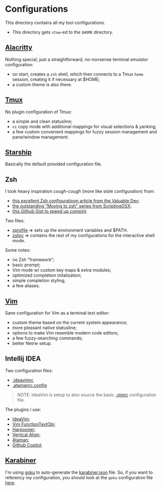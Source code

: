 # Configurations

This directory contains all my tool configurations.

- This directory gets `stow`-ed to the `$HOME` directory.

## [Alacritty](./.config/alacritty/)

Nothing special; just a straightforward, no-nonsense terminal emulator
configuration:

- on start, creates a `zsh` shell, which then connects to a Tmux `home` session,
  creating it if necessary at $HOME;
- a custom theme is also there.

## [Tmux](./.tmux.conf)

No plugin configuration of Tmux:

- a simple and clean statusline;
- `vi` copy mode with additional mappings for visual selections & yanking;
- a few custom convenient mappings for fuzzy session management and pane/window
  management.

## [Starship](./.config/starship.toml)

Basically the default provided configuration file.

## Zsh

I took heavy inspiration *cough-cough* (more like stole configuration) from:

- [this excellent Zsh configuratioon article from the Valuable Dev](https://thevaluable.dev/zsh-install-configure-mouseless/);
- [the outstanding "Moving to zsh" series from ScriptingOSX](https://scriptingosx.com/2019/06/moving-to-zsh/);
- [this Github Gist to speed up compint](https://gist.github.com/ctechols/ca1035271ad134841284).

Two files:

- [zprofile](./.zprofile) => sets up the environment variables and $PATH.
- [zshrc](./.zshrc) => contains the rest of my configurations for the
interactive shell mode.

Some notes:

- no Zsh "framework";
- basic prompt;
- Vim mode w/ custom key maps & extra modules;
- optimized completion initalization;
- simple completion styling;
- a few aliases.

## [Vim](./.vimrc)

Sane configuration for Vim as a terminal text editor:

- custom theme based on the current system appearance;
- more pleasant native statusline;
- options to make Vim resemble modern code editors;
- a few fuzzy-searching commands;
- better Netrw setup.

## Intellij IDEA

Two configuration files:

- [.ideavimrc](./.ideavimrc)
- [.atamanrc.config](./.atamanrc.config)

> NOTE: IdeaVim is setup to also source the basic [.vimrc](./.vimrc)
  configuration file.

The plugins I use:

- [IdeaVim](https://plugins.jetbrains.com/plugin/164-ideavim);
- [Vim FunctionTextObj](https://plugins.jetbrains.com/plugin/25897-vim-functiontextobj);
- [Harpooner](https://plugins.jetbrains.com/plugin/21796-harpooner);
- [Vertical Align](https://plugins.jetbrains.com/plugin/13382-vertical-align);
- [Ataman](https://plugins.jetbrains.com/plugin/17567-ataman);
- [Github Copilot](https://plugins.jetbrains.com/plugin/17718-github-copilot).

## [Karabiner](./.config/karabiner/)

I'm using [goku](https://github.com/yqrashawn/GokuRakuJoudo) to auto-generate
the [karabiner.json](./.config/karabiner/karabiner.json) file. So, if you want
to referency my configuration, you should look at the `goku` configuration file
[here](./.config/karabiner/karabiner.edn).

